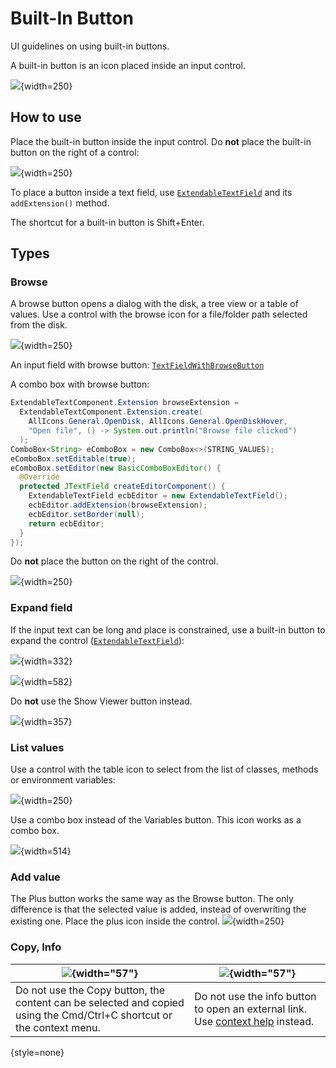 <!-- Copyright 2000-2024 JetBrains s.r.o. and contributors. Use of this source code is governed by the Apache 2.0 license. -->

# Built-In Button

<link-summary>UI guidelines on using built-in buttons.</link-summary>

A built-in button is an icon placed inside an input control.

![](input_browse.png){width=250}


## How to use

Place the built-in button inside the input control. Do **not** place the built-in button on the right of a control:

![](outside.png){width=250}

To place a button inside a text field, use [`ExtendableTextField`](%gh-ic%/platform/platform-api/src/com/intellij/ui/components/fields/ExtendableTextField.java) and
its `addExtension()` method.

The shortcut for a built-in button is <shortcut>Shift+Enter</shortcut>.


## Types

### Browse
A browse button opens a dialog with the disk, a tree view or a table of values.
Use a control with the browse icon for a file/folder path selected from the disk.

![](input_browse.png){width=250}

An input field with browse button: [`TextFieldWithBrowseButton`](%gh-ic%/platform/platform-api/src/com/intellij/openapi/ui/TextFieldWithBrowseButton.java)

A combo box with browse button:

```java
ExtendableTextComponent.Extension browseExtension =
  ExtendableTextComponent.Extension.create(
    AllIcons.General.OpenDisk, AllIcons.General.OpenDiskHover,
    "Open file", () -> System.out.println("Browse file clicked")
  );
ComboBox<String> eComboBox = new ComboBox<>(STRING_VALUES);
eComboBox.setEditable(true);
eComboBox.setEditor(new BasicComboBoxEditor() {
  @Override
  protected JTextField createEditorComponent() {
    ExtendableTextField ecbEditor = new ExtendableTextField();
    ecbEditor.addExtension(browseExtension);
    ecbEditor.setBorder(null);
    return ecbEditor;
  }
});
```

Do **not** place the button on the right of the control.

![](browse_buttons.png){width=250}

### Expand field
If the input text can be long and place is constrained, use a built-in button to expand the control ([`ExtendableTextField`](%gh-ic%/platform/platform-api/src/com/intellij/ui/components/fields/ExtendableTextField.java)):

![](expandable_1.png){width=332}

![](expandable_2.png){width=582}

Do **not** use the Show Viewer button instead.

![](input_expand.png){width=357}


### List values
Use a control with the table icon to select from the list of classes, methods or environment variables:

![](input_table.png){width=250}

Use a combo box instead of the Variables button. This icon works as a combo box.

![](variables_combobox.png){width=514}


### Add value
The Plus button works the same way as the Browse button.
The only difference is that the selected value is added, instead of overwriting the existing one.
Place the plus icon inside the control.
![](plus.png){width=250}

### Copy, Info

| ![](copy_button.png){width="57"}                                                                                      | ![](info_button.png){width="57"}                                                                             |
|-----------------------------------------------------------------------------------------------------------------------|--------------------------------------------------------------------------------------------------------------|
| Do not use the Copy button, the content can be selected and copied using the Cmd/Ctrl+C shortcut or the context menu. | Do not use the info button to open an external link. Use <a href="context_help.md">context help</a> instead. |
{style=none}
